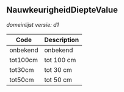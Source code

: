 ## NauwkeurigheidDiepteValue

*domeinlijst versie: d1* 

 |Code |Description	|
|	---	|	---	|
| onbekend | onbekend |
| tot100cm | tot 100 cm |
| tot30cm | tot 30 cm |
| tot50cm | tot 50 cm |
